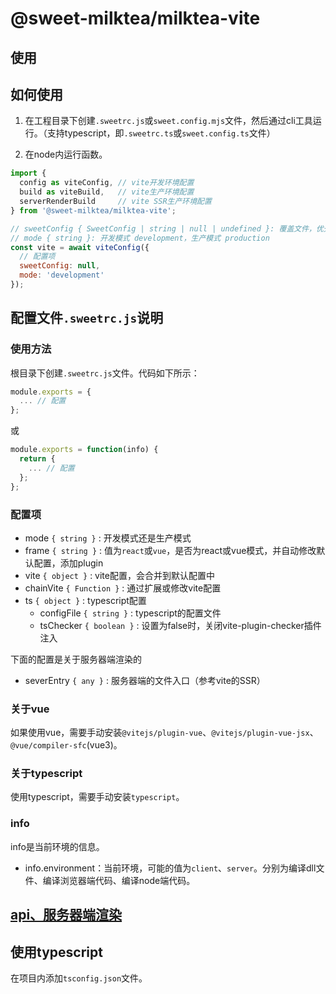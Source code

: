 # @sweet-milktea/milktea-vite

## 使用

## 如何使用

1. 在工程目录下创建`.sweetrc.js`或`sweet.config.mjs`文件，然后通过cli工具运行。（支持typescript，即`.sweetrc.ts`或`sweet.config.ts`文件）

2. 在node内运行函数。

```javascript
import {
  config as viteConfig, // vite开发环境配置
  build as viteBuild,   // vite生产环境配置
  serverRenderBuild     // vite SSR生产环境配置
} from '@sweet-milktea/milktea-vite';

// sweetConfig { SweetConfig | string | null | undefined }: 覆盖文件，优先级最高
// mode { string }: 开发模式 development，生产模式 production
const vite = await viteConfig({
  // 配置项
  sweetConfig: null,
  mode: 'development'
});
```

## 配置文件`.sweetrc.js`说明

### 使用方法

根目录下创建`.sweetrc.js`文件。代码如下所示：

```javascript
module.exports = {
  ... // 配置
};
```

或

```javascript
module.exports = function(info) {
  return {
    ... // 配置
  };
};
```

### 配置项

* mode `{ string }` : 开发模式还是生产模式
* frame `{ string }` : 值为`react`或`vue`，是否为react或vue模式，并自动修改默认配置，添加plugin
* vite `{ object }` : vite配置，会合并到默认配置中
* chainVite `{ Function }` : 通过扩展或修改vite配置
* ts `{ object }` : typescript配置
  * configFile `{ string }` : typescript的配置文件
  * tsChecker `{ boolean }` : 设置为false时，关闭vite-plugin-checker插件注入

下面的配置是关于服务器端渲染的

* severEntry `{ any }` : 服务器端的文件入口（参考vite的SSR）

### 关于vue

如果使用vue，需要手动安装`@vitejs/plugin-vue`、`@vitejs/plugin-vue-jsx`、`@vue/compiler-sfc`(vue3)。

### 关于typescript

使用typescript，需要手动安装`typescript`。   

### info

info是当前环境的信息。

* info.environment：当前环境，可能的值为`client`、`server`。分别为编译dll文件、编译浏览器端代码、编译node端代码。

## [api、服务器端渲染](https://github.com/duan602728596/sweet/blob/master/packages/server/README.md)

## 使用typescript

在项目内添加`tsconfig.json`文件。